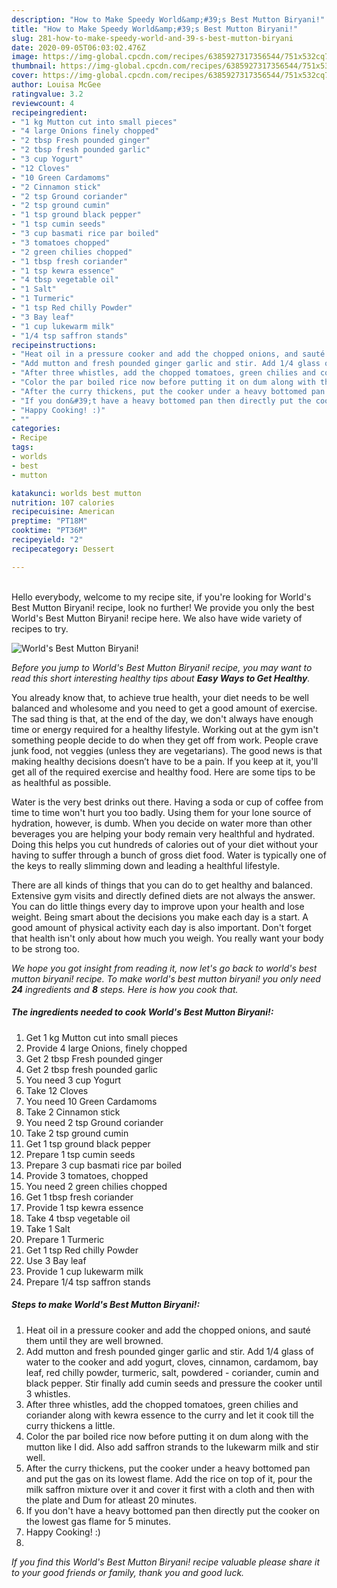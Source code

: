 ```yaml
---
description: "How to Make Speedy World&amp;#39;s Best Mutton Biryani!"
title: "How to Make Speedy World&amp;#39;s Best Mutton Biryani!"
slug: 281-how-to-make-speedy-world-and-39-s-best-mutton-biryani
date: 2020-09-05T06:03:02.476Z
image: https://img-global.cpcdn.com/recipes/6385927317356544/751x532cq70/worlds-best-mutton-biryani-recipe-main-photo.jpg
thumbnail: https://img-global.cpcdn.com/recipes/6385927317356544/751x532cq70/worlds-best-mutton-biryani-recipe-main-photo.jpg
cover: https://img-global.cpcdn.com/recipes/6385927317356544/751x532cq70/worlds-best-mutton-biryani-recipe-main-photo.jpg
author: Louisa McGee
ratingvalue: 3.2
reviewcount: 4
recipeingredient:
- "1 kg Mutton cut into small pieces"
- "4 large Onions finely chopped"
- "2 tbsp Fresh pounded ginger"
- "2 tbsp fresh pounded garlic"
- "3 cup Yogurt"
- "12 Cloves"
- "10 Green Cardamoms"
- "2 Cinnamon stick"
- "2 tsp Ground coriander"
- "2 tsp ground cumin"
- "1 tsp ground black pepper"
- "1 tsp cumin seeds"
- "3 cup basmati rice par boiled"
- "3 tomatoes chopped"
- "2 green chilies chopped"
- "1 tbsp fresh coriander"
- "1 tsp kewra essence"
- "4 tbsp vegetable oil"
- "1 Salt"
- "1 Turmeric"
- "1 tsp Red chilly Powder"
- "3 Bay leaf"
- "1 cup lukewarm milk"
- "1/4 tsp saffron stands"
recipeinstructions:
- "Heat oil in a pressure cooker and add the chopped onions, and sauté them until they are well browned."
- "Add mutton and fresh pounded ginger garlic and stir. Add 1/4 glass of water to the cooker and add yogurt, cloves, cinnamon, cardamom, bay leaf, red chilly powder, turmeric, salt, powdered - coriander, cumin and black pepper. Stir finally add cumin seeds and pressure the cooker until 3 whistles."
- "After three whistles, add the chopped tomatoes, green chilies and coriander along with kewra essence to the curry and let it cook till the curry thickens a little."
- "Color the par boiled rice now before putting it on dum along with the mutton like I did. Also add saffron strands to the lukewarm milk and stir well."
- "After the curry thickens, put the cooker under a heavy bottomed pan and put the gas on its lowest flame. Add the rice on top of it, pour the milk saffron mixture over it and cover it first with a cloth and then with the plate and Dum for atleast 20 minutes."
- "If you don&#39;t have a heavy bottomed pan then directly put the cooker on the lowest gas flame for 5 minutes."
- "Happy Cooking! :)"
- ""
categories:
- Recipe
tags:
- worlds
- best
- mutton

katakunci: worlds best mutton 
nutrition: 107 calories
recipecuisine: American
preptime: "PT18M"
cooktime: "PT36M"
recipeyield: "2"
recipecategory: Dessert

---
```

<br>
Hello everybody, welcome to my recipe site, if you're looking for World&#39;s Best Mutton Biryani! recipe, look no further! We provide you only the best World&#39;s Best Mutton Biryani! recipe here. We also have wide variety of recipes to try.
<br>


![World&#39;s Best Mutton Biryani!](https://img-global.cpcdn.com/recipes/6385927317356544/751x532cq70/worlds-best-mutton-biryani-recipe-main-photo.jpg)

<i>Before you jump to World&#39;s Best Mutton Biryani! recipe, you may want to read this short interesting healthy tips about <strong>Easy Ways to Get Healthy</strong>.</i>

You already know that, to achieve true health, your diet needs to be well balanced and wholesome and you need to get a good amount of exercise. The sad thing is that, at the end of the day, we don't always have enough time or energy required for a healthy lifestyle. Working out at the gym isn't something people decide to do when they get off from work. People crave junk food, not veggies (unless they are vegetarians). The good news is that making healthy decisions doesn’t have to be a pain. If you keep at it, you'll get all of the required exercise and healthy food. Here are some tips to be as healthful as possible.

Water is the very best drinks out there. Having a soda or cup of coffee from time to time won't hurt you too badly. Using them for your lone source of hydration, however, is dumb. When you decide on water more than other beverages you are helping your body remain very healthful and hydrated. Doing this helps you cut hundreds of calories out of your diet without your having to suffer through a bunch of gross diet food. Water is typically one of the keys to really slimming down and leading a healthful lifestyle.

There are all kinds of things that you can do to get healthy and balanced. Extensive gym visits and directly defined diets are not always the answer. You can do little things every day to improve upon your health and lose weight. Being smart about the decisions you make each day is a start. A good amount of physical activity each day is also important. Don't forget that health isn't only about how much you weigh. You really want your body to be strong too. 


<i>We hope you got insight from reading it, now let's go back to world&#39;s best mutton biryani! recipe. To make world&#39;s best mutton biryani! you only need <strong>24</strong> ingredients and <strong>8</strong> steps. Here is how you cook that.
</i>

##### The ingredients needed to cook World&#39;s Best Mutton Biryani!:

1. Get 1 kg Mutton cut into small pieces
1. Provide 4 large Onions, finely chopped
1. Get 2 tbsp Fresh pounded ginger
1. Get 2 tbsp fresh pounded garlic
1. You need 3 cup Yogurt
1. Take 12 Cloves
1. You need 10 Green Cardamoms
1. Take 2 Cinnamon stick
1. You need 2 tsp Ground coriander
1. Take 2 tsp ground cumin
1. Get 1 tsp ground black pepper
1. Prepare 1 tsp cumin seeds
1. Prepare 3 cup basmati rice par boiled
1. Provide 3 tomatoes, chopped
1. You need 2 green chilies chopped
1. Get 1 tbsp fresh coriander
1. Provide 1 tsp kewra essence
1. Take 4 tbsp vegetable oil
1. Take 1 Salt
1. Prepare 1 Turmeric
1. Get 1 tsp Red chilly Powder
1. Use 3 Bay leaf
1. Provide 1 cup lukewarm milk
1. Prepare 1/4 tsp saffron stands


##### Steps to make World&#39;s Best Mutton Biryani!:

1. Heat oil in a pressure cooker and add the chopped onions, and sauté them until they are well browned.
1. Add mutton and fresh pounded ginger garlic and stir. Add 1/4 glass of water to the cooker and add yogurt, cloves, cinnamon, cardamom, bay leaf, red chilly powder, turmeric, salt, powdered - coriander, cumin and black pepper. Stir finally add cumin seeds and pressure the cooker until 3 whistles.
1. After three whistles, add the chopped tomatoes, green chilies and coriander along with kewra essence to the curry and let it cook till the curry thickens a little.
1. Color the par boiled rice now before putting it on dum along with the mutton like I did. Also add saffron strands to the lukewarm milk and stir well.
1. After the curry thickens, put the cooker under a heavy bottomed pan and put the gas on its lowest flame. Add the rice on top of it, pour the milk saffron mixture over it and cover it first with a cloth and then with the plate and Dum for atleast 20 minutes.
1. If you don&#39;t have a heavy bottomed pan then directly put the cooker on the lowest gas flame for 5 minutes.
1. Happy Cooking! :)
1. 


<i>If you find this World&#39;s Best Mutton Biryani! recipe valuable please share it to your good friends or family, thank you and good luck.</i>
